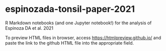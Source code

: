 # espinozada-tonsil-paper-2021
R Markdown notebooks (and one Jupyter notebook!) for the analysis of Espinoza DA et al. 2021

To preview HTML files in browser, access https://htmlpreview.github.io/ and paste the link to the github HTML file into the appropriate field.
